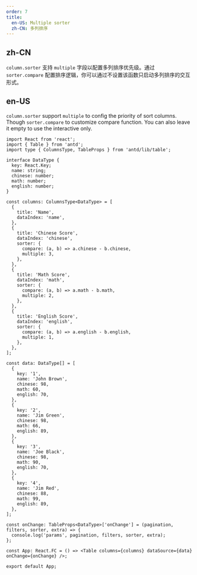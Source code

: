 ```yaml
---
order: 7
title:
  en-US: Multiple sorter
  zh-CN: 多列排序
---
```


## zh-CN

`column.sorter` 支持 `multiple` 字段以配置多列排序优先级。通过 `sorter.compare` 配置排序逻辑，你可以通过不设置该函数只启动多列排序的交互形式。

## en-US

`column.sorter` support `multiple` to config the priority of sort columns. Though `sorter.compare` to customize compare function. You can also leave it empty to use the interactive only.

```tsx
import React from 'react';
import { Table } from 'antd';
import type { ColumnsType, TableProps } from 'antd/lib/table';

interface DataType {
  key: React.Key;
  name: string;
  chinese: number;
  math: number;
  english: number;
}

const columns: ColumnsType<DataType> = [
  {
    title: 'Name',
    dataIndex: 'name',
  },
  {
    title: 'Chinese Score',
    dataIndex: 'chinese',
    sorter: {
      compare: (a, b) => a.chinese - b.chinese,
      multiple: 3,
    },
  },
  {
    title: 'Math Score',
    dataIndex: 'math',
    sorter: {
      compare: (a, b) => a.math - b.math,
      multiple: 2,
    },
  },
  {
    title: 'English Score',
    dataIndex: 'english',
    sorter: {
      compare: (a, b) => a.english - b.english,
      multiple: 1,
    },
  },
];

const data: DataType[] = [
  {
    key: '1',
    name: 'John Brown',
    chinese: 98,
    math: 60,
    english: 70,
  },
  {
    key: '2',
    name: 'Jim Green',
    chinese: 98,
    math: 66,
    english: 89,
  },
  {
    key: '3',
    name: 'Joe Black',
    chinese: 98,
    math: 90,
    english: 70,
  },
  {
    key: '4',
    name: 'Jim Red',
    chinese: 88,
    math: 99,
    english: 89,
  },
];

const onChange: TableProps<DataType>['onChange'] = (pagination, filters, sorter, extra) => {
  console.log('params', pagination, filters, sorter, extra);
};

const App: React.FC = () => <Table columns={columns} dataSource={data} onChange={onChange} />;

export default App;
```
